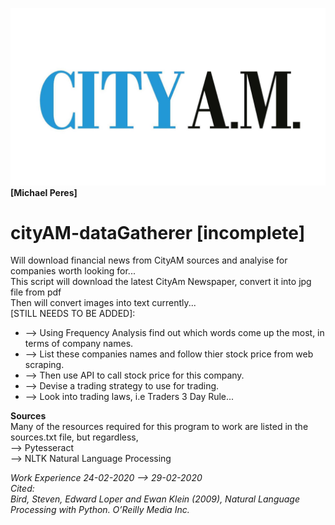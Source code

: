 <img src='https://raw.githubusercontent.com/makiisthenes/cityAM-dataGatherer/master/city-am-logo-web.jpg'><b>[Michael Peres]</b><br>
<b><h1>cityAM-dataGatherer [incomplete]</b></h1>
Will download financial news from CityAM sources and analyise for companies worth looking for...<br>
This script will download the latest CityAm Newspaper, convert it into jpg file from pdf<br>
Then will convert images into text currently...<br>
[STILL NEEDS TO BE ADDED]:<br>
<ul>
  <li>--> Using Frequency Analysis find out which words come up the most, in terms of company names.</li>
  <li>--> List these companies names and follow thier stock price from web scraping.</li>
  <li>--> Then use API to call stock price for this company.</li>
  <li>--> Devise a trading strategy to use for trading.</li>
  <li>--> Look into trading laws, i.e Traders 3 Day Rule...</li>
</ul>
<b>Sources</b><br>
Many of the resources required for this program to work are listed in the sources.txt file, but regardless,<br>
  --> Pytesseract<br>
  --> NLTK Natural Language Processing<br>
  

<i>Work Experience 24-02-2020 --> 29-02-2020<i><br>
Cited:<br>
  Bird, Steven, Edward Loper and Ewan Klein (2009), Natural Language Processing with Python. O’Reilly Media Inc.<br>
